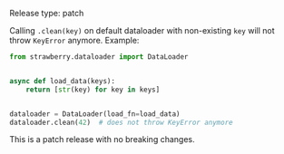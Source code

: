 Release type: patch

Calling `.clean(key)` on default dataloader with non-existing `key` will not throw `KeyError` anymore. Example:
```python
from strawberry.dataloader import DataLoader


async def load_data(keys):
    return [str(key) for key in keys]


dataloader = DataLoader(load_fn=load_data)
dataloader.clean(42)  # does not throw KeyError anymore
```

This is a patch release with no breaking changes.
